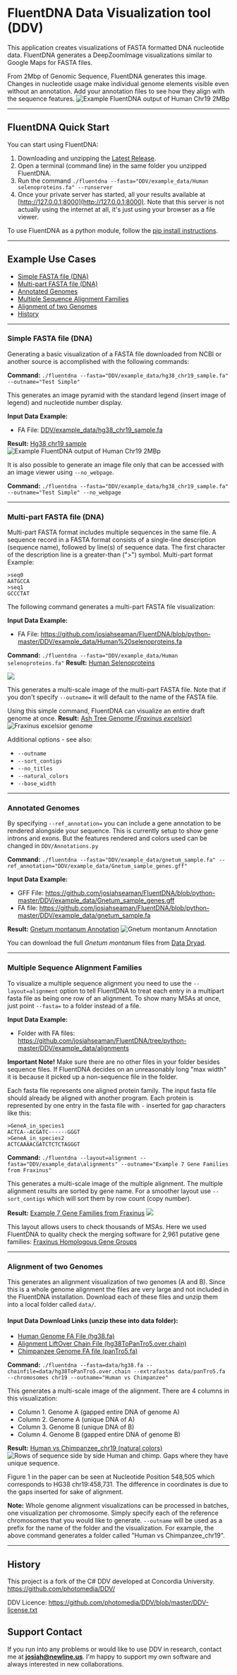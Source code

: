 ﻿# FluentDNA Data Visualization tool (DDV) 

This application creates visualizations of FASTA formatted DNA nucleotide data.
FluentDNA generates a DeepZoomImage visualizations similar to Google Maps for FASTA files.

From 2Mbp of Genomic Sequence, FluentDNA generates this image.  Changes in nucleotide usage make
individual genome elements visible even without an annotation.  Add your annotation files to see how
they align with the sequence features.
![Example FluentDNA output of Human Chr19 2MBp](https://dnaskittle.com/ddvresults/dnadata/Test%20Simple/Test%20Simple.png)

***
## FluentDNA Quick Start

You can start using FluentDNA:
 1. Downloading and unzipping the [Latest Release](https://github.com/josiahseaman/FluentDNA/releases).
 2. Open a terminal (command line) in the same folder you unzipped FluentDNA.
 3. Run the command `./fluentdna --fasta="DDV/example_data/Human selenoproteins.fa" --runserver`
 4. Once your private server has started, all your results available at [http://127.0.0.1:8000](http://127.0.0.1:8000).  Note that this server is not actually using the internet at all, it's just using your browser as a file viewer.

To use FluentDNA as a python module, follow the [pip install instructions](https://github.com/josiahseaman/FluentDNA/blob/python-master/docs/installation.md).

***

## Example Use Cases
* [Simple FASTA file (DNA)](#simple-fasta-file-dna)
* [Multi-part FASTA file (DNA)](#multi-part-fasta-file-dna)
* [Annotated Genomes](#annotated-genomes)
* [Multiple Sequence Alignment Families](#multiple-sequence-alignment-families)
* [Alignment of two Genomes](#alignment-of-two-genomes)
* [History](#history)


***

### Simple FASTA file (DNA)

Generating a basic visualization of a FASTA file downloaded from NCBI or another source is accomplished with the following commands:

**Command:** `./fluentdna --fasta="DDV/example_data/hg38_chr19_sample.fa" --outname="Test Simple"`

This generates an image pyramid with the standard legend (insert image of legend) and nucleotide number display.

**Input Data Example:**

* FA File: [DDV/example_data/hg38_chr19_sample.fa](https://github.com/josiahseaman/FluentDNA/blob/python-master/DDV/example_data/hg38_chr19_sample.fa)

**Result:** [Hg38 chr19 sample](https://dnaskittle.com/ddvresults/dnadata/Test%20Simple/)
![Example FluentDNA output of Human Chr19 2MBp](https://dnaskittle.com/ddvresults/dnadata/Test%20Simple/Test%20Simple.png)

It is also possible to generate an image file only that can be accessed with an image viewer using `--no_webpage`.

**Command:** `./fluentdna --fasta="DDV/example_data/hg38_chr19_sample.fa" --outname="Test Simple" --no_webpage`


***

### Multi-part FASTA file (DNA)

Multi-part FASTA format includes multiple sequences in the same file. A sequence record in a FASTA format consists of a single-line description (sequence name), followed by line(s) of sequence data. The first character of the description line is a greater-than (">") symbol. Multi-part format Example:
```
>seq0
AATGCCA
>seq1
GCCCTAT
```

The following command generates a multi-part FASTA file visualization:

**Input Data Example:**
* FA File: https://github.com/josiahseaman/FluentDNA/blob/python-master/DDV/example_data/Human%20selenoproteins.fa

**Command:** `./fluentdna --fasta="DDV/example_data/Human selenoproteins.fa"`
**Result:** [Human Selenoproteins](https://dnaskittle.com/ddvresults/dnadata/Human%20selenoproteins/)

![](https://dnaskittle.com/ddvresults/dnadata/Human%20selenoproteins/Human%20selenoproteins.png)

This generates a multi-scale image of the multi-part FASTA file.  Note that if you don't specify `--outname=` it will default to the name of the FASTA file.

Using this simple command, FluentDNA can visualize an entire draft genome at once.
**Result:** [Ash Tree Genome (_Fraxinus excelsior_)](https://dnaskittle.com/ddvresults/dnadata/Ash%20Tree%20Genome%20-%20BATG-0_5/)
![Fraxinus excelsior genome](https://github.com/josiahseaman/FluentDNA/raw/python-master/DDV/example_data/British%20Ash%20Tree%20Genome.png)

Additional options - see also:
- `--outname`
- `--sort_contigs`
- `--no_titles`
- `--natural_colors`
- `--base_width`

***
### Annotated Genomes
By specifying `--ref_annotation=` you can include a gene annotation to be rendered alongside your sequence.  This is currently setup to show gene introns and exons.  But the features rendered and colors used can be changed in `DDV/Annotations.py`

**Command:** `./fluentdna --fasta="DDV/example_data/gnetum_sample.fa" --ref_annotation="DDV/example_data/Gnetum_sample_genes.gff"`

**Input Data Example:**
* GFF File: https://github.com/josiahseaman/FluentDNA/blob/python-master/DDV/example_data/Gnetum_sample_genes.gff
* FA file: https://github.com/josiahseaman/FluentDNA/blob/python-master/DDV/example_data/gnetum_sample.fa


**Result:** [Gnetum montanum Annotation](https://dnaskittle.com/ddvresults/dnadata/Gnetum%20montanum%20Annotation%20-%20blue%20gene%20-%20yellow%20exon%20-%20green%20CDS/)
![Gnetum montanum Annotation](https://github.com/josiahseaman/FluentDNA/raw/python-master/DDV/example_data/Gnetum%20montanum%20Annotation%20-%20blue%20gene%20-%20yellow%20exon%20-%20green%20CDS.png)

You can download the full _Gnetum montanum_ files from [Data Dryad](https://datadryad.org//resource/doi:10.5061/dryad.0vm37).

***

### Multiple Sequence Alignment Families

To visualize a multiple sequence alignment you need to use the `--layout=alignment` option to tell FluentDNA to treat each entry in a multipart fasta file as being one row of an alignment.  To show many MSAs at once, just point `--fasta=` to a folder instead of a file.

**Input Data Example:**
* Folder with FA files: https://github.com/josiahseaman/FluentDNA/tree/python-master/DDV/example_data/alignments

**Important Note!** Make sure there are no other files in your folder besides sequence files.  If FluentDNA decides on an unreasonably long "max width" it is because it picked up a non-sequence file in the folder.

Each fasta file represents one aligned protein family.  The input fasta file should already be aligned with another program.  Each protein is represented by one entry in the fasta file with `-` inserted for gap characters like this:
```
>GeneA_in_species1
ACTCA--ACGATC------GGGT
>GeneA_in_species2
ACTCAAAACGATCTCTCTAGGGT
```

**Command:** `./fluentdna --layout=alignment --fasta="DDV/example_data\alignments" --outname="Example 7 Gene Families from Fraxinus"`

This generates a multi-scale image of the multiple alignment.  The multiple alignment results are sorted by gene name.  For a smoother layout use `--sort_contigs` which will sort them by row count (copy number).

**Result:** [Example 7 Gene Families from Fraxinus](https://dnaskittle.com/ddvresults/dnadata/Example%207%20Gene%20Families%20from%20Fraxinus/)
![](https://raw.githubusercontent.com/josiahseaman/FluentDNA/python-master/DDV/example_data/Example%207%20Gene%20Families%20from%20Fraxinus.png)

This layout allows users to check thousands of MSAs.  Here we used FluentDNA to quality check the merging software for 2,961 putative gene families: [Fraxinus Homologous Gene Groups](https://dnaskittle.com/ddvresults/dnadata/Fraxinus%20Homologous%20Gene%20Groups/)

***

### Alignment of two Genomes

This generates an alignment visualization of two genomes (A and B).  Since this is a whole genome alignment the files are very large and not included in the FluentDNA installation.  Download each of these files and unzip them into a local folder called `data/`.

#### Input Data Download Links (unzip these into data folder):
* [Human Genome FA File (hg38.fa)](http://hgdownload.cse.ucsc.edu/goldenPath/hg38/bigZips/hg38.fa.gz)
* [Alignment LiftOver Chain File (hg38ToPanTro5.over.chain)](http://hgdownload.cse.ucsc.edu/goldenPath/hg38/liftOver/hg38ToPanTro5.over.chain.gz)
* [Chimpanzee Genome FA file (panTro5.fa)](http://hgdownload.cse.ucsc.edu/goldenPath/panTro5/bigZips/panTro5.fa.gz)

**Command:** `./fluentdna --fasta=data/hg38.fa --chainfile=data/hg38ToPanTro5.over.chain --extrafastas data/panTro5.fa --chromosomes chr19 --outname="Human vs Chimpanzee"`

This generates a multi-scale image of the alignment.  There are 4 columns in this visualization:

* Column 1. Genome A (gapped entire DNA of genome A)
* Column 2. Genome A (unique DNA of A)
* Column 3. Genome B (unique DNA of B)
* Column 4. Genome B (gapped entire DNA of genome B)

**Result:** [Human vs Chimpanzee_chr19 (natural colors)](https://dnaskittle.com/ddvresults/dnadata/Parallel_hg38_and_panTro5_chr19/)
![Rows of sequence side by side Human and chimp.  Gaps where they have unique sequence.](https://github.com/josiahseaman/FluentDNA/raw/python-master/DDV/example_data/Human%20vs%20Chimpanzee_chr19.png)

Figure 1 in the paper can be seen at Nucleotide Position 548,505 which corresponds to HG38 chr19:458,731.  The difference in coordinates is due to the gaps inserted for sake of alignment.

**Note:** Whole genome alignment visualizations can be processed in batches, one visualization per chromosome.  Simply specify each of the reference chromosomes that you would like to generate.  `--outname` will be used as a prefix for the name of the folder and the visualization. For example, the above command generates a folder called "Human vs Chimpanzee_chr19".

***

## History
This project is a fork of the C# DDV developed at Concordia University.
https://github.com/photomedia/DDV/

DDV Licence:
https://github.com/photomedia/DDV/blob/master/DDV-license.txt


## Support Contact
If you run into any problems or would like to use DDV in research, contact me at **josiah@newline.us**.  I'm happy to support my own software and always interested in new collaborations.